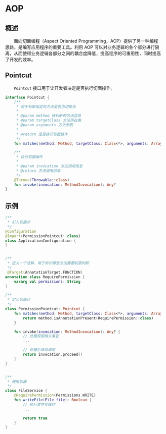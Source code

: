 # AOP
## 概述
&emsp;&emsp;面向切面编程（Aspect Oriented Programming，AOP）提供了另一种编程思路，是编写应用程序的重要工具。利用 AOP 可以对业务逻辑的各个部分进行隔离，从而使得业务逻辑各部分之间的耦合度降低，提高程序的可重用性，同时提高了开发的效率。

## Pointcut
&emsp;&emsp;`Pointcut` 接口用于让开发者决定是否执行切面操作。

```kotlin
interface Pointcut {
    /**
     * 用于判断指定的方法是否为切面点
     *
     * @param method 待判断的方法信息
     * @param targetClass 方法所在类
     * @param arguments 方法参数
     *
     * @return 是否执行切面操作
     */
    fun matches(method: Method, targetClass: Class<*>, arguments: Array<Any?>): Boolean

    /**
     * 执行切面操作
     *
     * @param invocation 方法调用信息
     * @return 方法调用结果
     */
    @Throws(Throwable::class)
    fun invoke(invocation: MethodInvocation): Any?
}
```

## 示例

```kotlin
/**
 * 引入切面点
 */
@Configuration
@Import(PermissionPointcut::class)
class ApplicationConfiguration {
}


/**
 * 定义一个注解，用于标识哪些方法需要权限判断
 */
 @Target(AnnotationTarget.FUNCTION)
annotation class RequirePermission {
    vararg val permissions: String
}

/**
 * 定义切面点
 */
class PermissionPointcut: Pointcut {
    fun matches(method: Method, targetClass: Class<*>, arguments: Array<Any?>): Boolean {
        return method.isAnnotationPresent(RequirePermission::class)
    }

    fun invoke(invocation: MethodInvocation): Any? {
        // 处理权限相关事宜
        ...

        // 处理后继续调用
        return invocation.proceed()
    }
}


/**
 * 使用切面
 */
class FileService {
    @RequirePermission(Permissions.WRITE)
    fun writeFile(File file): Boolean {
        // 执行文件写操作
        ...

        return true
    }
}
```